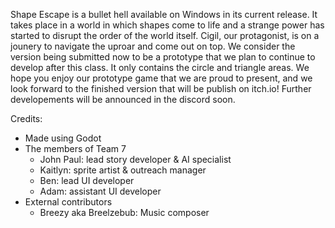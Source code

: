 Shape Escape is a bullet hell available on Windows in its current release. It takes place in a world in which shapes come to life and a strange power has started to disrupt the order of the world itself. Cigil, our protagonist, is on a jounery to navigate the uproar and come out on top. We consider the version being submitted now to be a prototype that we plan to continue to develop after this class. It only contains the circle and triangle areas. We hope you enjoy our prototype game that we are proud to present, and we look forward to the  finished version that will be publish on itch.io! Further developements will be announced in the discord soon.



Credits:
- Made using Godot
- The members of Team 7
    - John Paul: lead story developer & AI specialist
    - Kaitlyn: sprite artist & outreach manager
    - Ben: lead UI developer
    - Adam: assistant UI developer
 - External contributors
    -  Breezy aka Breelzebub: Music composer

